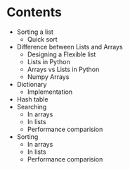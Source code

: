 # Contents

- Sorting a list
   - Quick sort
- Difference between Lists and Arrays
   - Designing a Flexible list
   - Lists in Python
   - Arrays vs Lists in Python
   - Numpy Arrays
- Dictionary
   - Implementation 
- Hash table
- Searching
  - In arrays
  - In lists
  - Performance comparision
- Sorting
  - In arrays
  - In lists
  - Performance comparision
